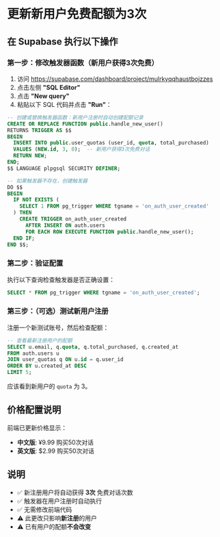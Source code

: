 # 更新新用户免费配额为3次

## 在 Supabase 执行以下操作

### 第一步：修改触发器函数（新用户获得3次免费）

1. 访问 https://supabase.com/dashboard/project/mulrkyqqhaustbojzzes
2. 点击左侧 **"SQL Editor"**
3. 点击 **"New query"**
4. 粘贴以下 SQL 代码并点击 **"Run"**：

```sql
-- 创建或替换触发器函数：新用户注册时自动创建配额记录
CREATE OR REPLACE FUNCTION public.handle_new_user()
RETURNS TRIGGER AS $$
BEGIN
  INSERT INTO public.user_quotas (user_id, quota, total_purchased)
  VALUES (NEW.id, 3, 0);  -- 新用户获得3次免费对话
  RETURN NEW;
END;
$$ LANGUAGE plpgsql SECURITY DEFINER;

-- 如果触发器不存在，创建触发器
DO $$
BEGIN
  IF NOT EXISTS (
    SELECT 1 FROM pg_trigger WHERE tgname = 'on_auth_user_created'
  ) THEN
    CREATE TRIGGER on_auth_user_created
      AFTER INSERT ON auth.users
      FOR EACH ROW EXECUTE FUNCTION public.handle_new_user();
  END IF;
END $$;
```

### 第二步：验证配置

执行以下查询检查触发器是否正确设置：

```sql
SELECT * FROM pg_trigger WHERE tgname = 'on_auth_user_created';
```

### 第三步：（可选）测试新用户注册

注册一个新测试账号，然后检查配额：

```sql
-- 查看最新注册用户的配额
SELECT u.email, q.quota, q.total_purchased, q.created_at
FROM auth.users u
JOIN user_quotas q ON u.id = q.user_id
ORDER BY u.created_at DESC
LIMIT 5;
```

应该看到新用户的 `quota` 为 3。

## 价格配置说明

前端已更新价格显示：
- **中文版**: ¥9.99 购买50次对话
- **英文版**: $2.99 购买50次对话

## 说明

- ✅ 新注册用户将自动获得 **3次** 免费对话次数
- ✅ 触发器在用户注册时自动执行
- ✅ 无需修改前端代码
- ⚠️ 此更改只影响**新注册**的用户
- ⚠️ 已有用户的配额**不会改变**
